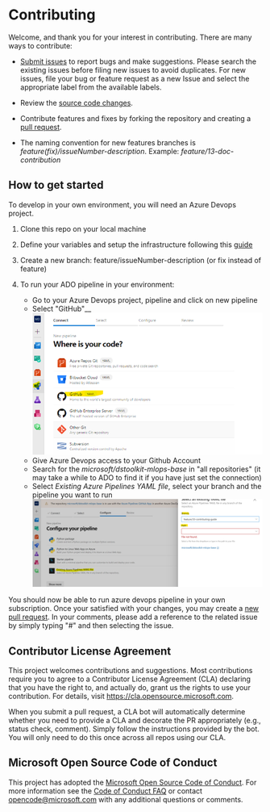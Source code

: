 # Contributing

Welcome, and thank you for your interest in contributing. There are many ways to contribute:

- [Submit issues](https://github.com/microsoft/dstoolkit-mlops-base/issues) to report bugs and make suggestions. Please search the existing  issues before filing new issues to avoid duplicates. For new issues, file your bug or feature request as a new Issue and select the appropriate label from the available labels.

- Review the [source code changes](https://github.com/microsoft/solution-accelerator-many-models/pulls).
  
- Contribute features and fixes by forking the repository and creating a [pull request](https://github.com/microsoft/dstoolkit-mlops-base/compare).

- The naming convention for new features branches is _feature(fix)/issueNumber-description_. Example: _feature/13-doc-contribution_

## How to get started

To develop in your own environment, you will need an Azure Devops project.

1. Clone this repo on your local machine

2. Define your variables and setup the infrastructure following this [guide](https://github.com/microsoft/dstoolkit-mlops-base/blob/main/docs/how-to/GettingStarted.md)

3. Create a new branch: feature/issueNumber-description (or fix instead of feature)

4. To run your ADO pipeline in your environment:
   - Go to your Azure Devops project, pipeline and click on new pipeline
   - Select "GitHub"__ ![github-pipeline](./docs/media/github-pipeline.png)
   - Give Azure Devops access to your Github Account
   - Search for the _microsoft/dstoolkit-mlops-base_ in "all repositories" (it may take a while to ADO to find it if you have just set the connection)
   - Select _Existing Azure Pipelines YAML file_, select your branch and the pipeline you want to run ![github-branch-selection](./docs/media/github-pipeline-selection.png)

You should now be able to run azure devops pipeline in your own subscription. Once your satisfied with your changes, you may create a [new pull request](https://github.com/microsoft/dstoolkit-mlops-base/pulls). In your comments, please add a reference to the related issue by simply typing "#" and then selecting the issue.

## Contributor License Agreement

This project welcomes contributions and suggestions.  Most contributions require you to agree to a
Contributor License Agreement (CLA) declaring that you have the right to, and actually do, grant us
the rights to use your contribution. For details, visit <https://cla.opensource.microsoft.com>.

When you submit a pull request, a CLA bot will automatically determine whether you need to provide
a CLA and decorate the PR appropriately (e.g., status check, comment). Simply follow the instructions
provided by the bot. You will only need to do this once across all repos using our CLA.

## Microsoft Open Source Code of Conduct

This project has adopted the [Microsoft Open Source Code of Conduct](https://opensource.microsoft.com/codeofconduct/). For more information see the [Code of Conduct FAQ](https://opensource.microsoft.com/codeofconduct/faq/) or contact [opencode@microsoft.com](mailto:opencode@microsoft.com) with any additional questions or comments.
